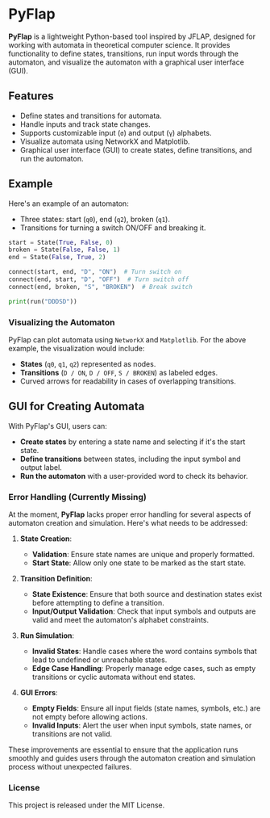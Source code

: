 # PyFlap

**PyFlap** is a lightweight Python-based tool inspired by JFLAP, designed for working with automata in theoretical computer science. It provides functionality to define states, transitions, run input words through the automaton, and visualize the automaton with a graphical user interface (GUI).

## Features

- Define states and transitions for automata.
- Handle inputs and track state changes.
- Supports customizable input (`σ`) and output (`γ`) alphabets.
- Visualize automata using NetworkX and Matplotlib.
- Graphical user interface (GUI) to create states, define transitions, and run the automaton.

## Example

Here's an example of an automaton:

- Three states: start (`q0`), end (`q2`), broken (`q1`).
- Transitions for turning a switch ON/OFF and breaking it.

```python
start = State(True, False, 0)
broken = State(False, False, 1)
end = State(False, True, 2)

connect(start, end, "D", "ON")  # Turn switch on
connect(end, start, "D", "OFF")  # Turn switch off
connect(end, broken, "S", "BROKEN")  # Break switch

print(run("DDDSD"))
```

### Visualizing the Automaton

PyFlap can plot automata using `NetworkX` and `Matplotlib`. For the above example, the visualization would include:

- **States** (`q0`, `q1`, `q2`) represented as nodes.
- **Transitions** (`D / ON`, `D / OFF`, `S / BROKEN`) as labeled edges.
- Curved arrows for readability in cases of overlapping transitions.

## GUI for Creating Automata

With PyFlap's GUI, users can:

- **Create states** by entering a state name and selecting if it's the start state.
- **Define transitions** between states, including the input symbol and output label.
- **Run the automaton** with a user-provided word to check its behavior.

### Error Handling (Currently Missing)

At the moment, **PyFlap** lacks proper error handling for several aspects of automaton creation and simulation. Here's what needs to be addressed:

1. **State Creation**:
   - **Validation**: Ensure state names are unique and properly formatted.
   - **Start State**: Allow only one state to be marked as the start state.
   
2. **Transition Definition**:
   - **State Existence**: Ensure that both source and destination states exist before attempting to define a transition.
   - **Input/Output Validation**: Check that input symbols and outputs are valid and meet the automaton's alphabet constraints.
   
3. **Run Simulation**:
   - **Invalid States**: Handle cases where the word contains symbols that lead to undefined or unreachable states.
   - **Edge Case Handling**: Properly manage edge cases, such as empty transitions or cyclic automata without end states.
   
4. **GUI Errors**:
   - **Empty Fields**: Ensure all input fields (state names, symbols, etc.) are not empty before allowing actions.
   - **Invalid Inputs**: Alert the user when input symbols, state names, or transitions are not valid.

These improvements are essential to ensure that the application runs smoothly and guides users through the automaton creation and simulation process without unexpected failures.

### License

This project is released under the MIT License.
